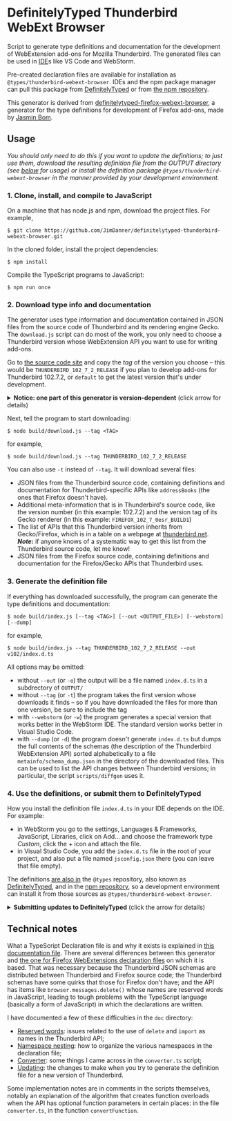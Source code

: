 # DefinitelyTyped Thunderbird WebExt Browser

Script to generate type definitions and documentation for the development of WebExtension add-ons for Mozilla Thunderbird. The generated files can be used in [IDE](## "integrated development environment")s like VS Code and WebStorm. 

Pre-created declaration files are available for installation as `@types/thunderbird-webext-browser`. IDEs and the npm package manager can pull this package from [DefinitelyTyped](https://github.com/DefinitelyTyped/DefinitelyTyped/tree/master/types/thunderbird-webext-browser) or from [the npm repository](https://www.npmjs.com/package/@types/thunderbird-webext-browser).

This generator is derived from [definitelytyped-firefox-webext-browser](https://github.com/jsmnbom/definitelytyped-firefox-webext-browser), a generator for the type definitions for development of Firefox add-ons, made by [Jasmin Bom](https://github.com/jsmnbom).

## Usage
*You should only need to do this if you want to update the definitions; to just use them, download the resulting definition file from the OUTPUT directory (see [below](#4-use-the-definitions-or-submit-them-to-definitelytyped) for usage) or install the definition package `@types/thunderbird-webext-browser` in the manner provided by your development environment.*

### 1. Clone, install, and compile to JavaScript
On a machine that has node.js and npm, download the project files. For example,

```shell
$ git clone https://github.com/JimDanner/definitelytyped-thunderbird-webext-browser.git
```

In the cloned folder, install the project dependencies:

```shell
$ npm install
```

Compile the TypeScript programs to JavaScript:

```shell
$ npm run once
```

### 2. Download type info and documentation
The generator uses type information and documentation contained in JSON files from the source code of Thunderbird and its rendering engine Gecko. The `download.js` script can do most of the work, you only need to choose a Thunderbird version whose WebExtension API you want to use for writing add-ons.

Go to [the source code site](https://hg.mozilla.org/try-comm-central/tags) and copy the *tag* of the version you choose – this would be `THUNDERBIRD_102_7_2_RELEASE` if you plan to develop add-ons for Thunderbird 102.7.2, or `default` to get the latest version that's under development.

<details>
<summary><b>Notice: one part of this generator is version-dependent</b> (click arrow for details)</summary>

The scripts `src/overrides.ts` and `tb-overrides.ts` correct shortcomings of the downloaded JSON files – they have some duplication, they don't always show the correct return type for functions, and they list some mandatory function parameters as optional. Thus, **whenever the APIs change, the overrides scripts must also be updated**. The current files were updated for version  THUNDERBIRD_127_0_BUILD1 (see [the source code](https://github.com/JimDanner/definitelytyped-thunderbird-webext-browser/blob/master/src/overrides.ts#L1) to verify the current version).

If that differs a lot from the version you're generating for, there may be imperfections in the result.
</details>

Next, tell the program to start downloading:

```shell
$ node build/download.js --tag <TAG>
```

for example,
```shell
$ node build/download.js --tag THUNDERBIRD_102_7_2_RELEASE
```

You can also use `-t` instead of `--tag`. It will download several files:

* JSON files from the Thunderbird source code, containing definitions and documentation for Thunderbird-specific APIs like `addressBooks` (the ones that Firefox doesn't have).
* Additional meta-information that is in Thunderbird's source code, like the version number (in this example: 102.7.2) and the version tag of its Gecko renderer (in this example: `FIREFOX_102_7_0esr_BUILD1`)
* The list of APIs that this Thunderbird version inherits from Gecko/Firefox, which is in a table on a webpage at [thunderbird.net](https://webextension-api.thunderbird.net/en/102/#firefox-webextension-apis-supported-by-thunderbird). ***Note:*** if anyone knows of a systematic way to get this list from the Thunderbird source code, let me know!
* JSON files from the Firefox source code, containing definitions and documentation for the Firefox/Gecko APIs that Thunderbird uses.

### 3. Generate the definition file
If everything has downloaded successfully, the program can generate the type definitions and documentation:

```shell
$ node build/index.js [--tag <TAG>] [--out <OUTPUT_FILE>] [--webstorm] [--dump]
```

for example,

```shell
$ node build/index.js --tag THUNDERBIRD_102_7_2_RELEASE --out v102/index.d.ts
```

All options may be omitted:

* without `--out` (or `-o`) the output will be a file named `index.d.ts` in a subdrectory of `OUTPUT/`
* without `--tag` (or `-t`) the program takes the first version whose downloads it finds – so if you have downloaded the files for more than one version, be sure to include the tag
* with `--webstorm` (or `-w`) the program generates a special version that works better in the WebStorm IDE. The standard version works better in Visual Studio Code.
* with `--dump` (or `-d`) the program doesn't generate `index.d.ts` but dumps the full contents of the schemas (the description of the Thunderbird WebExtension API) sorted alphabetically to a file `metainfo/schema_dump.json` in the directory of the downloaded files. This can be used to list the API changes between Thunderbird versions; in particular, the script `scripts/diffgen` uses it.

### 4. Use the definitions, or submit them to DefinitelyTyped
How you install the definition file `index.d.ts` in your IDE depends on the IDE. For example:

* in WebStorm you go to the settings, Languages & Frameworks, JavaScript, Libraries, click on Add... and choose the framework type *Custom*, click the + icon and attach the file.
* in Visual Studio Code, you add the `index.d.ts` file in the root of your project, and also put a file named `jsconfig.json` there (you can leave that file empty).

The definitions [are also in](https://github.com/DefinitelyTyped/DefinitelyTyped/tree/master/types/thunderbird-webext-browser) the `@types` repository, also known as [DefinitelyTyped](https://github.com/DefinitelyTyped/DefinitelyTyped), and in the [npm repository](https://www.npmjs.com/package/@types/thunderbird-webext-browser), so a development environment can install it from those sources as `@types/thunderbird-webext-browser`.

<details><summary><b>Submitting updates to DefinitelyTyped</b> (click the arrow for details)</summary>
<<<<<<< HEAD
The DefinitelyTyped repository will accept updates in the form of pull requests. See <a href="doc/TypeScript%20Declaration%20files.md#Publishing-to-DefinitelyTyped">the detailed documentation</a>. A brief summary:
=======
The DefinitelyTyped repository will accept updates in the form of pull requests. See 
<a href="doc/TypeScript%20Declaration%20files.md#Publishing-to-DefinitelyTyped">the detailed documentation</a>. A brief summary:
>>>>>>> a306207f4213b2261983d9c8211b71320cacbf0e

* Update your personal fork of the DefinitelyTyped repository
* Sparse-clone (or pull) your fork to your computer
* Insert the updated `index.d.ts`, run the necessary tests, commit, run further tests, and push to your fork on Github
* For sending PRs to DefinitelyTyped you need to include why you changed. For simple updates (Thunderbird version changes), this can be easily generated and uploaded to gist using the included script (requires the `github-cli` package and that you are logged in):
    ```shell
    scripts/diffgen THUNDERBIRD_91_8_0_RELEASE THUNDERBIRD_102_7_2_RELEASE
    ```

</details>

## Technical notes
What a TypeScript Declaration file is and why it exists is explained in [this documentation file](./doc/TypeScript%20Declaration%20files.md).
There are several differences between this generator and [the one for Firefox WebExtensions declaration files](https://github.com/jsmnbom/definitelytyped-firefox-webext-browser) on which it is based. That was necessary because the Thunderbird JSON schemas are distributed between Thunderbird and Firefox source code; the Thunderbird schemas have some quirks that those for Firefox don't have; and the API has items like `browser.messages.delete()` whose names are reserved words in JavaScript, leading to tough problems with the TypeScript language (basically a form of JavaScript) in which the declarations are written.

I have documented a few of these difficulties in the `doc` directory:

* [Reserved words](./doc/Reserved%20words.md): issues related to the use of `delete` and `import` as names in the Thunderbird API;
* [Namespace nesting](./doc/Namespace%20nesting.md): how to organize the various namespaces in the declaration file;
* [Converter](./doc/Converter.md): some things I came across in the `converter.ts` script;
* [Updating](./doc/Updating.md): the changes to make when you try to generate the definition file for a new version of Thunderbird.

Some implementation notes are in comments in the scripts themselves, notably an explanation of the algorithm that creates function overloads when the API has optional function parameters in certain places: in the file `converter.ts`, in the function `convertFunction`.
